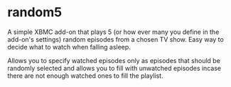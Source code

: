 random5
=======

A simple XBMC add-on that plays 5 (or how ever many you define in the add-on's settings) random episodes from a chosen TV show. Easy way to decide what to watch when falling asleep.

Allows you to specify watched episodes only as episodes that should be randomly selected and allows you to fill with unwatched episodes incase there are not enough watched ones to fill the playlist.